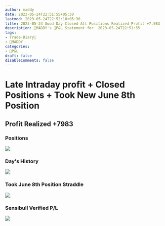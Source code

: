 ```yaml
---
author: maddy
date: 2023-05-24T22:51:55+05:30
lastmod: 2023-05-24T22:52:18+05:30
title: 2023-05-24 Good Day Closed All Positions Realized Profit +7,983
description: 🧔MADDY's 💸P&L Statement for  2023-05-24T22:51:55 
tags:
- Trade-Diary📗
- 🧔MADDY
categories: 
- 💸P&L
draft: false
disableComments: false
---
```

# Late Intraday profit + Closed Positions + Took New June 8th Position

## Profit Realized +7983

### Positions

![](https://i.imgur.com/PA2MJdU.png)

### Day's History 

![](https://i.imgur.com/kEHpqkd.png)

### Took June 8th Position Straddle

![](https://i.imgur.com/YqjvusU.png)

### Sensibull Verified P/L

![](https://i.imgur.com/88nS9GS.png)

